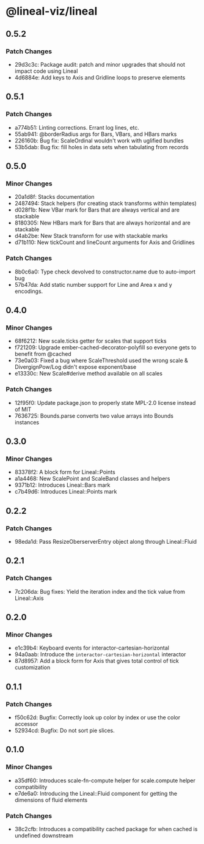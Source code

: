 # @lineal-viz/lineal

## 0.5.2

### Patch Changes

- 29d3c3c: Package audit: patch and minor upgrades that should not impact code using Lineal
- 4d6884e: Add keys to Axis and Gridline loops to preserve elements

## 0.5.1

### Patch Changes

- a774b51: Linting corrections. Errant log lines, etc.
- 55ab941: @borderRadius args for Bars, VBars, and HBars marks
- 226160b: Bug fix: ScaleOrdinal wouldn't work with uglified bundles
- 53b5dab: Bug fix: fill holes in data sets when tabulating from records

## 0.5.0

### Minor Changes

- 20a1d8f: Stacks documentation
- 2487494: Stack helpers (for creating stack transforms within templates)
- d028f1b: New VBar mark for Bars that are always vertical and are stackable
- 8180305: New HBars mark for Bars that are always horizontal and are stackable
- d4ab2be: New Stack transform for use with stackable marks
- d71b110: New tickCount and lineCount arguments for Axis and Gridlines

### Patch Changes

- 8b0c6a0: Type check devolved to constructor.name due to auto-import bug
- 57b47da: Add static number support for Line and Area x and y encodings.

## 0.4.0

### Minor Changes

- 68f6212: New scale.ticks getter for scales that support ticks
- f721209: Upgrade ember-cached-decorator-polyfill so everyone gets to benefit from @cached
- 73e0a03: Fixed a bug where ScaleThreshold used the wrong scale & DivergignPow/Log didn't expose exponent/base
- e13330c: New Scale#derive method available on all scales

### Patch Changes

- 12f95f0: Update package.json to properly state MPL-2.0 license instead of MIT
- 7636725: Bounds.parse converts two value arrays into Bounds instances

## 0.3.0

### Minor Changes

- 83378f2: A block form for Lineal::Points
- a1a4468: New ScalePoint and ScaleBand classes and helpers
- 9371b12: Introduces Lineal::Bars mark
- c7b49d6: Introduces Lineal::Points mark

## 0.2.2

### Patch Changes

- 98eda1d: Pass ResizeOberserverEntry object along through Lineal::Fluid

## 0.2.1

### Patch Changes

- 7c206da: Bug fixes: Yield the iteration index and the tick value from Lineal::Axis

## 0.2.0

### Minor Changes

- e1c39b4: Keyboard events for interactor-cartesian-horizontal
- 94a0aab: Introduce the `interactor-cartesian-horizontal` interactor
- 87d8957: Add a block form for Axis that gives total control of tick customization

## 0.1.1

### Patch Changes

- f50c62d: Bugfix: Correctly look up color by index or use the color accessor
- 52934cd: Bugfix: Do not sort pie slices.

## 0.1.0

### Minor Changes

- a35df60: Introduces scale-fn-compute helper for scale.compute helper compatibility
- e7de6a0: Introducing the Lineal::Fluid component for getting the dimensions of fluid elements

### Patch Changes

- 38c2cfb: Introduces a compatibility cached package for when cached is undefined downstream
